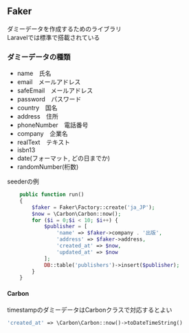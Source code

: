 ## Faker

ダミーデータを作成するためのライブラリ  
Laravelでは標準で搭載されている

### ダミーデータの種類
- name　氏名
- email　メールアドレス
- safeEmail　メールアドレス
- password　パスワード
- country　国名
- address　住所
- phoneNumber　電話番号
- company　企業名
- realText　テキスト
- isbn13
- date(フォーマット, どの日までか)
- randomNumber(桁数)

seederの例
```php
    public function run()
    {
        $faker = Faker\Factory::create('ja_JP');
        $now = \Carbon\Carbon::now();
        for ($i = 0;$i < 10; $i++) {
            $publisher = [
                'name' => $faker->company . '出版',
                'address' => $faker->address,
                'created_at' => $now,
                'updated_at' => $now
            ];
            DB::table('publishers')->insert($publisher);
        }
    }

```

#### Carbon
timestampのダミーデータはCarbonクラスで対応するとよい
```php
'created_at' => \Carbon\Carbon::now()->toDateTimeString()
```